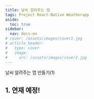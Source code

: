 ```yaml
---
title: 날씨 알려주는 앱
tags: Project React-Native Weatherapp
aside:
  toc: true
sidebar:
  nav: docs-en
# cover: /assets/images/cover1.jpg
# article_header:
#   type: cover
#   image:
#     src: /assets/images/cover2.jpg
---
```


날씨 알려주는 앱 만들기(1)

<!-- more -->

<h2 id="h1">1. 연재 예정!</h2>